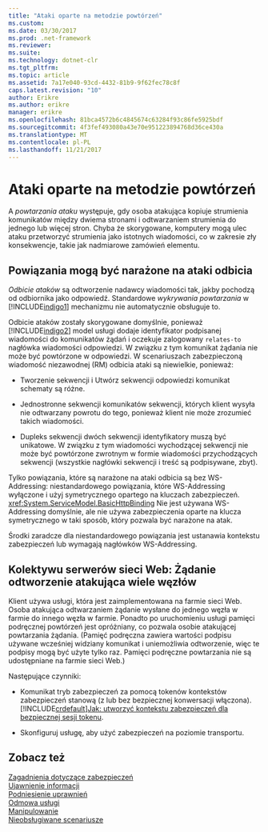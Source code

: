 ```yaml
---
title: "Ataki oparte na metodzie powtórzeń"
ms.custom: 
ms.date: 03/30/2017
ms.prod: .net-framework
ms.reviewer: 
ms.suite: 
ms.technology: dotnet-clr
ms.tgt_pltfrm: 
ms.topic: article
ms.assetid: 7a17e040-93cd-4432-81b9-9f62fec78c8f
caps.latest.revision: "10"
author: Erikre
ms.author: erikre
manager: erikre
ms.openlocfilehash: 81bca4572b6c4845674c63284f93c86fe5925bdf
ms.sourcegitcommit: 4f3fef493080a43e70e951223894768d36ce430a
ms.translationtype: MT
ms.contentlocale: pl-PL
ms.lasthandoff: 11/21/2017
---
```

# <a name="replay-attacks"></a>Ataki oparte na metodzie powtórzeń
A *powtarzania ataku* występuje, gdy osoba atakująca kopiuje strumienia komunikatów między dwiema stronami i odtwarzaniem strumienia do jednego lub więcej stron. Chyba że skorygowane, komputery mogą ulec ataku przetworzyć strumienia jako istotnych wiadomości, co w zakresie zły konsekwencje, takie jak nadmiarowe zamówień elementu.  
  
## <a name="bindings-may-be-subject-to-reflection-attacks"></a>Powiązania mogą być narażone na ataki odbicia  
 *Odbicie ataków* są odtworzenie nadawcy wiadomości tak, jakby pochodzą od odbiornika jako odpowiedź. Standardowe *wykrywania powtarzania* w [!INCLUDE[indigo1](../../../../includes/indigo1-md.md)] mechanizmu nie automatycznie obsługuje to.  
  
 Odbicie ataków zostały skorygowane domyślnie, ponieważ [!INCLUDE[indigo2](../../../../includes/indigo2-md.md)] model usługi dodaje identyfikator podpisanej wiadomości do komunikatów żądań i oczekuje zalogowany `relates-to` nagłówka wiadomości odpowiedzi. W związku z tym komunikat żądania nie może być powtórzone w odpowiedzi. W scenariuszach zabezpieczoną wiadomość niezawodnej (RM) odbicia ataki są niewielkie, ponieważ:  
  
-   Tworzenie sekwencji i Utwórz sekwencji odpowiedzi komunikat schematy są różne.  
  
-   Jednostronne sekwencji komunikatów sekwencji, których klient wysyła nie odtwarzany powrotu do tego, ponieważ klient nie może zrozumieć takich wiadomości.  
  
-   Dupleks sekwencji dwóch sekwencji identyfikatory muszą być unikatowe. W związku z tym wiadomości wychodzącej sekwencji nie może być powtórzone zwrotnym w formie wiadomości przychodzących sekwencji (wszystkie nagłówki sekwencji i treść są podpisywane, zbyt).  
  
 Tylko powiązania, które są narażone na ataki odbicia są bez WS-Addressing: niestandardowego powiązania, które WS-Addressing wyłączone i użyj symetrycznego opartego na kluczach zabezpieczeń. <xref:System.ServiceModel.BasicHttpBinding> Nie jest używana WS-Addressing domyślnie, ale nie używa zabezpieczenia oparte na klucza symetrycznego w taki sposób, który pozwala być narażone na atak.  
  
 Środki zaradcze dla niestandardowego powiązania jest ustanawia kontekstu zabezpieczeń lub wymagają nagłówków WS-Addressing.  
  
## <a name="web-farm-attacker-replays-request-to-multiple-nodes"></a>Kolektywu serwerów sieci Web: Żądanie odtworzenie atakująca wiele węzłów  
 Klient używa usługi, która jest zaimplementowana na farmie sieci Web. Osoba atakująca odtwarzaniem żądanie wysłane do jednego węzła w farmie do innego węzła w farmie. Ponadto po uruchomieniu usługi pamięci podręcznej powtórzeń jest opróżniany, co pozwala osobie atakującej powtarzania żądania. (Pamięć podręczna zawiera wartości podpisu używane wcześniej widziany komunikat i uniemożliwia odtworzenie, więc te podpisy mogą być użyte tylko raz. Pamięci podręczne powtarzania nie są udostępniane na farmie sieci Web.)  
  
 Następujące czynniki:  
  
-   Komunikat tryb zabezpieczeń za pomocą tokenów kontekstów zabezpieczeń stanową (z lub bez bezpiecznej konwersacji włączona). [!INCLUDE[crdefault](../../../../includes/crdefault-md.md)][Jak: utworzyć kontekstu zabezpieczeń dla bezpiecznej sesji tokenu](../../../../docs/framework/wcf/feature-details/how-to-create-a-security-context-token-for-a-secure-session.md).  
  
-   Skonfiguruj usługę, aby użyć zabezpieczeń na poziomie transportu.  
  
## <a name="see-also"></a>Zobacz też  
 [Zagadnienia dotyczące zabezpieczeń](../../../../docs/framework/wcf/feature-details/security-considerations-in-wcf.md)  
 [Ujawnienie informacji](../../../../docs/framework/wcf/feature-details/information-disclosure.md)  
 [Podniesienie uprawnień](../../../../docs/framework/wcf/feature-details/elevation-of-privilege.md)  
 [Odmowa usługi](../../../../docs/framework/wcf/feature-details/denial-of-service.md)  
 [Manipulowanie](../../../../docs/framework/wcf/feature-details/tampering.md)  
 [Nieobsługiwane scenariusze](../../../../docs/framework/wcf/feature-details/unsupported-scenarios.md)
